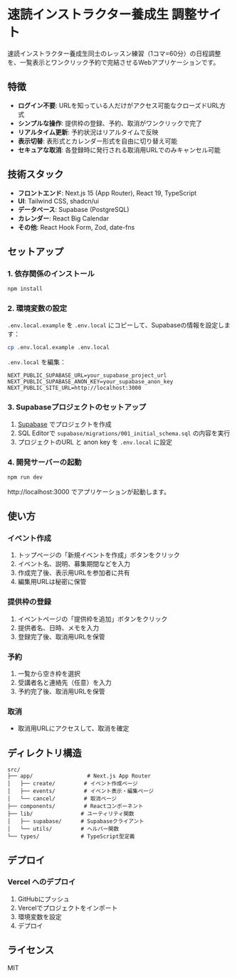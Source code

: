 # 速読インストラクター養成生 調整サイト

速読インストラクター養成生同士のレッスン練習（1コマ=60分）の日程調整を、一覧表示とワンクリック予約で完結させるWebアプリケーションです。

## 特徴

- **ログイン不要**: URLを知っている人だけがアクセス可能なクローズドURL方式
- **シンプルな操作**: 提供枠の登録、予約、取消がワンクリックで完了
- **リアルタイム更新**: 予約状況はリアルタイムで反映
- **表示切替**: 表形式とカレンダー形式を自由に切り替え可能
- **セキュアな取消**: 各登録時に発行される取消用URLでのみキャンセル可能

## 技術スタック

- **フロントエンド**: Next.js 15 (App Router), React 19, TypeScript
- **UI**: Tailwind CSS, shadcn/ui
- **データベース**: Supabase (PostgreSQL)
- **カレンダー**: React Big Calendar
- **その他**: React Hook Form, Zod, date-fns

## セットアップ

### 1. 依存関係のインストール

```bash
npm install
```

### 2. 環境変数の設定

`.env.local.example` を `.env.local` にコピーして、Supabaseの情報を設定します：

```bash
cp .env.local.example .env.local
```

`.env.local` を編集：

```
NEXT_PUBLIC_SUPABASE_URL=your_supabase_project_url
NEXT_PUBLIC_SUPABASE_ANON_KEY=your_supabase_anon_key
NEXT_PUBLIC_SITE_URL=http://localhost:3000
```

### 3. Supabaseプロジェクトのセットアップ

1. [Supabase](https://supabase.com) でプロジェクトを作成
2. SQL Editorで `supabase/migrations/001_initial_schema.sql` の内容を実行
3. プロジェクトのURL と anon key を `.env.local` に設定

### 4. 開発サーバーの起動

```bash
npm run dev
```

http://localhost:3000 でアプリケーションが起動します。

## 使い方

### イベント作成

1. トップページの「新規イベントを作成」ボタンをクリック
2. イベント名、説明、募集期間などを入力
3. 作成完了後、表示用URLを参加者に共有
4. 編集用URLは秘密に保管

### 提供枠の登録

1. イベントページの「提供枠を追加」ボタンをクリック
2. 提供者名、日時、メモを入力
3. 登録完了後、取消用URLを保管

### 予約

1. 一覧から空き枠を選択
2. 受講者名と連絡先（任意）を入力
3. 予約完了後、取消用URLを保管

### 取消

- 取消用URLにアクセスして、取消を確定

## ディレクトリ構造

```
src/
├── app/                 # Next.js App Router
│   ├── create/         # イベント作成ページ
│   ├── events/         # イベント表示・編集ページ
│   └── cancel/         # 取消ページ
├── components/         # Reactコンポーネント
├── lib/               # ユーティリティ関数
│   ├── supabase/      # Supabaseクライアント
│   └── utils/         # ヘルパー関数
└── types/             # TypeScript型定義
```

## デプロイ

### Vercel へのデプロイ

1. GitHubにプッシュ
2. Vercelでプロジェクトをインポート
3. 環境変数を設定
4. デプロイ

## ライセンス

MIT
